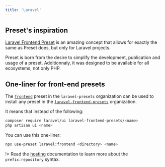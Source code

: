 ```yaml
---
title: 'Laravel'
---
```


## Preset's inspiration

[Laravel Frontend Preset](https://github.com/laravel-frontend-presets) is an amazing concept that allows for exactly the same as Preset does, but only for Laravel projects.

Preset is born from the desire to simplify the development, publication and usage of a preset. Additionnaly, it was designed to be available for all ecosystems, not only PHP.

## One-liner for front-end presets

The [`frontend`](https://github.com/laravel-presets/frontend) preset in the `laravel-presets` organization can be used to install any preset in the [`laravel-frontend-presets`](https://github.com/laravel-frontend-presets) organization.

It means that instead of the following:

```bash
composer require laravel/ui laravel-frontend-presets/<name>
php artisan ui <name>
```

You can use this one-liner:

```bash
npx use-preset laravel:frontend <directory> <name>
```

!> Read the [hosting](/docs/guides/hosting/#community-organizations) documentation to learn more about the `prefix:repository` syntax.
